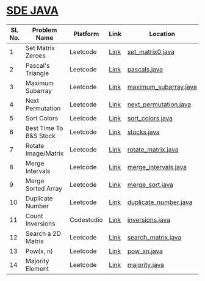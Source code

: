 <h1><a href="https://takeuforward.org/interviews/strivers-sde-sheet-top-coding-interview-problems">SDE JAVA</a></h1>

| SL No. | Problem Name  | Platform           | Link           | Location | Revised |
|--------------------------|--------------------------|----------------------------|-----------------------------|-----------------------------|-----------------------------|
| 1 | Set Matrix Zeroes | Leetcode | <a href="https://leetcode.com/problems/set-matrix-zeroes/">Link</a> | [set_matrix0.java](set_matrix0.java) | ❌ |
| 2 | Pascal's Triangle | Leetcode | <a href="https://leetcode.com/problems/pascals-triangle/">Link</a> | [pascals.java](pascals.java) | ❌ |
| 3 | Maximum Subarray | Leetcode | <a href="https://leetcode.com/problems/maximum-subarray/">Link</a> | [maximum_subarray.java](maximum_subarray.java) | ❌ |
| 4 | Next Permutation | Leetcode | <a href="https://leetcode.com/problems/next-permutation/">Link</a> | [next_permutation.java](next_permutation.java) | ❌ |
| 5 | Sort Colors | Leetcode | <a href="https://leetcode.com/problems/sort-colors/">Link</a> | [sort_colors.java](sort_colors.java) | ❌ |
| 6 | Best Time To B&S Stock | Leetcode | <a href="https://leetcode.com/problems/best-time-to-buy-and-sell-stock/">Link</a> | [stocks.java](stocks.java) | ❌ |
| 7 | Rotate Image/Matrix | Leetcode | <a href="https://leetcode.com/problems/rotate-image/">Link</a> | [rotate_matrix.java](rotate_matrix.java) | ❌ |
| 8 | Merge Intervals | Leetcode | <a href="https://leetcode.com/problems/merge-intervals/">Link</a> | [merge_intervals.java](merge_intervals.java) | ❌ |
| 9 | Merge Sorted Array | Leetcode | <a href="https://leetcode.com/problems/merge-sorted-array/">Link</a> | [merge_sort.java](merge_sort.java) | ❌ |
| 10 | Duplicate Number | Leetcode | <a href="https://leetcode.com/problems/find-the-duplicate-number/">Link</a> | [duplicate_number.java](duplicate_number.java) | ❌ |
| 11 | Count Inversions | Codestudio | <a href="https://www.naukri.com/code360/problems/count-inversions_615">Link</a> | [inversions.java](inversions.java) | ❌ |
| 12 | Search a 2D Matrix | Leetcode | <a href="https://leetcode.com/problems/search-a-2d-matrix/">Link</a> | [search_matrix.java](search_matrix.java) | ❌ |
| 13 | Pow(x, n) | Leetcode | <a href="https://leetcode.com/problems/powx-n/">Link</a> | [pow_xn.java](pow_xn.java) | ❌ |
| 14 | Majority Element | Leetcode | <a href="https://leetcode.com/problems/majority-element/">Link</a> | [majority.java](majority.java) | ❌ |